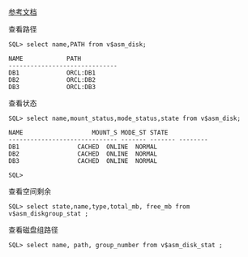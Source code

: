 [参考文档](https://www.linuxidc.com/Linux/2016-04/129997.htm)

查看路径

```
SQL> select name,PATH from v$asm_disk;

NAME			PATH
------------------------------
DB1				ORCL:DB1
DB2				ORCL:DB2
DB3				ORCL:DB3
```

查看状态

```
SQL> select name,mount_status,mode_status,state from v$asm_disk;

NAME			       MOUNT_S MODE_ST STATE
------------------------------ ------- ------- --------
DB1			       CACHED  ONLINE  NORMAL
DB2			       CACHED  ONLINE  NORMAL
DB3			       CACHED  ONLINE  NORMAL

SQL> 
```

查看空间剩余

```
SQL> select state,name,type,total_mb, free_mb from v$asm_diskgroup_stat ;
```

查看磁盘组路径

```
SQL> select name, path, group_number from v$asm_disk_stat ;
```

